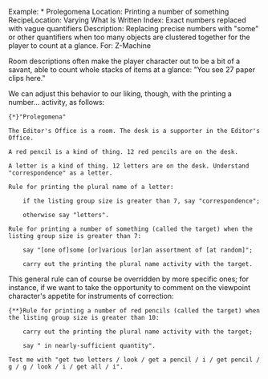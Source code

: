 Example: * Prolegomena
Location: Printing a number of something
RecipeLocation: Varying What Is Written
Index: Exact numbers replaced with vague quantifiers
Description: Replacing precise numbers with "some" or other quantifiers when too many objects are clustered together for the player to count at a glance.
For: Z-Machine

  
Room descriptions often make the player character out to be a bit of a savant, able to count whole stacks of items at a glance: "You see 27 paper clips here."

  
We can adjust this behavior to our liking, though, with the printing a number... activity, as follows:

  

``` inform7
{*}"Prolegomena"

The Editor's Office is a room. The desk is a supporter in the Editor's Office.

A red pencil is a kind of thing. 12 red pencils are on the desk.

A letter is a kind of thing. 12 letters are on the desk. Understand "correspondence" as a letter.

Rule for printing the plural name of a letter:

	if the listing group size is greater than 7, say "correspondence";

	otherwise say "letters".

Rule for printing a number of something (called the target) when the listing group size is greater than 7:

	say "[one of]some [or]various [or]an assortment of [at random]";

	carry out the printing the plural name activity with the target.
```

  
This general rule can of course be overridden by more specific ones; for instance, if we want to take the opportunity to comment on the viewpoint character's appetite for instruments of correction:

  

``` inform7
{**}Rule for printing a number of red pencils (called the target) when the listing group size is greater than 10:

	carry out the printing the plural name activity with the target;

	say " in nearly-sufficient quantity".

Test me with "get two letters / look / get a pencil / i / get pencil / g / g / look / i / get all / i".
```

